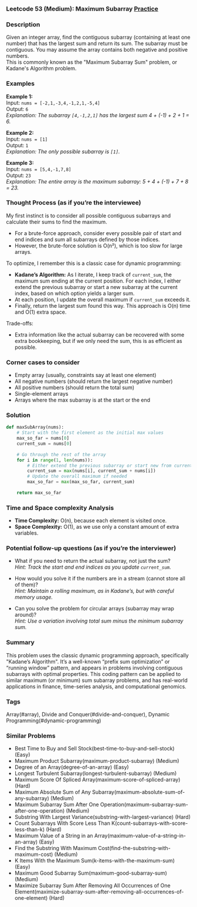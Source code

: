 ### Leetcode 53 (Medium): Maximum Subarray [Practice](https://leetcode.com/problems/maximum-subarray/)

### Description  
Given an integer array, find the contiguous subarray (containing at least one number) that has the largest sum and return its sum. The subarray must be contiguous. You may assume the array contains both negative and positive numbers.  
This is commonly known as the "Maximum Subarray Sum" problem, or Kadane's Algorithm problem.

### Examples  

**Example 1:**  
Input: `nums = [-2,1,-3,4,-1,2,1,-5,4]`  
Output: `6`  
*Explanation: The subarray `[4,-1,2,1]` has the largest sum 4 + (-1) + 2 + 1 = 6.*

**Example 2:**  
Input: `nums = [1]`  
Output: `1`  
*Explanation: The only possible subarray is `[1]`.*

**Example 3:**  
Input: `nums = [5,4,-1,7,8]`  
Output: `23`  
*Explanation: The entire array is the maximum subarray: 5 + 4 + (-1) + 7 + 8 = 23.*


### Thought Process (as if you’re the interviewee)  
My first instinct is to consider all possible contiguous subarrays and calculate their sums to find the maximum.  
- For a brute-force approach, consider every possible pair of start and end indices and sum all subarrays defined by those indices.  
- However, the brute-force solution is O(n²), which is too slow for large arrays.

To optimize, I remember this is a classic case for dynamic programming:
- **Kadane’s Algorithm:** As I iterate, I keep track of `current_sum`, the maximum sum ending at the current position. For each index, I either extend the previous subarray or start a new subarray at the current index, based on which option yields a larger sum.
- At each position, I update the overall maximum if `current_sum` exceeds it.  
- Finally, return the largest sum found this way. This approach is O(n) time and O(1) extra space.

Trade-offs:  
- Extra information like the actual subarray can be recovered with some extra bookkeeping, but if we only need the sum, this is as efficient as possible.

### Corner cases to consider  
- Empty array (usually, constraints say at least one element)
- All negative numbers (should return the largest negative number)
- All positive numbers (should return the total sum)
- Single-element arrays
- Arrays where the max subarray is at the start or the end

### Solution

```python
def maxSubArray(nums):
    # Start with the first element as the initial max values
    max_so_far = nums[0]
    current_sum = nums[0]
    
    # Go through the rest of the array
    for i in range(1, len(nums)):
        # Either extend the previous subarray or start new from current element
        current_sum = max(nums[i], current_sum + nums[i])
        # Update the overall maximum if needed
        max_so_far = max(max_so_far, current_sum)
    
    return max_so_far
```

### Time and Space complexity Analysis  

- **Time Complexity:** O(n), because each element is visited once.
- **Space Complexity:** O(1), as we use only a constant amount of extra variables.

### Potential follow-up questions (as if you’re the interviewer)  

- What if you need to return the actual subarray, not just the sum?  
  *Hint: Track the start and end indices as you update `current_sum`.*

- How would you solve it if the numbers are in a stream (cannot store all of them)?  
  *Hint: Maintain a rolling maximum, as in Kadane’s, but with careful memory usage.*

- Can you solve the problem for circular arrays (subarray may wrap around)?  
  *Hint: Use a variation involving total sum minus the minimum subarray sum.*

### Summary
This problem uses the classic dynamic programming approach, specifically "Kadane’s Algorithm". It’s a well-known “prefix sum optimization” or “running window” pattern, and appears in problems involving contiguous subarrays with optimal properties. This coding pattern can be applied to similar maximum (or minimum) sum subarray problems, and has real-world applications in finance, time-series analysis, and computational genomics.

### Tags
Array(#array), Divide and Conquer(#divide-and-conquer), Dynamic Programming(#dynamic-programming)

### Similar Problems
- Best Time to Buy and Sell Stock(best-time-to-buy-and-sell-stock) (Easy)
- Maximum Product Subarray(maximum-product-subarray) (Medium)
- Degree of an Array(degree-of-an-array) (Easy)
- Longest Turbulent Subarray(longest-turbulent-subarray) (Medium)
- Maximum Score Of Spliced Array(maximum-score-of-spliced-array) (Hard)
- Maximum Absolute Sum of Any Subarray(maximum-absolute-sum-of-any-subarray) (Medium)
- Maximum Subarray Sum After One Operation(maximum-subarray-sum-after-one-operation) (Medium)
- Substring With Largest Variance(substring-with-largest-variance) (Hard)
- Count Subarrays With Score Less Than K(count-subarrays-with-score-less-than-k) (Hard)
- Maximum Value of a String in an Array(maximum-value-of-a-string-in-an-array) (Easy)
- Find the Substring With Maximum Cost(find-the-substring-with-maximum-cost) (Medium)
- K Items With the Maximum Sum(k-items-with-the-maximum-sum) (Easy)
- Maximum Good Subarray Sum(maximum-good-subarray-sum) (Medium)
- Maximize Subarray Sum After Removing All Occurrences of One Element(maximize-subarray-sum-after-removing-all-occurrences-of-one-element) (Hard)